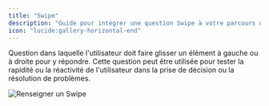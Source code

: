 ```yaml
---
title: "Swipe"
description: "Guide pour intégrer une question Swipe à votre parcours de formation."
icon: "lucide:gallery-horizontal-end"
---
```

Question dans laquelle l'utilisateur doit faire glisser un élément à gauche ou à droite pour y répondre. Cette question peut être utilisée pour tester la rapidité ou la réactivité de l'utilisateur dans la prise de décision ou la résolution de problèmes.

![Renseigner un Swipe](/images/questions/swipe.png)
